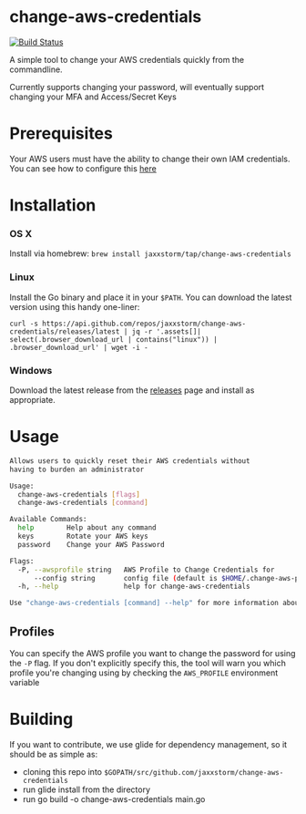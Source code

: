 # change-aws-credentials

[![Build Status](https://travis-ci.org/jaxxstorm/change-aws-credentials.svg?branch=master)](https://travis-ci.org/jaxxstorm/change-aws-credentials)

A simple tool to change your AWS credentials quickly from the commandline.

Currently supports changing your password, will eventually support changing your MFA and Access/Secret Keys

# Prerequisites

Your AWS users must have the ability to change their own IAM credentials. You can see how to configure this [here](http://docs.aws.amazon.com/IAM/latest/UserGuide/tutorial_users-self-manage-mfa-and-creds.html)

# Installation

### OS X

Install via homebrew: `brew install jaxxstorm/tap/change-aws-credentials`

### Linux

Install the Go binary and place it in your `$PATH`. You can download the latest version using this handy one-liner:

```
curl -s https://api.github.com/repos/jaxxstorm/change-aws-credentials/releases/latest | jq -r '.assets[]| select(.browser_download_url | contains("linux")) | .browser_download_url' | wget -i -
```

### Windows

Download the latest release from the [releases](https://github.com/jaxxstorm/change-aws-credentials/releases/latest) page and install as appropriate.

# Usage

```bash
Allows users to quickly reset their AWS credentials without
having to burden an administrator

Usage:
  change-aws-credentials [flags]
  change-aws-credentials [command]

Available Commands:
  help        Help about any command
  keys        Rotate your AWS keys
  password    Change your AWS Password

Flags:
  -P, --awsprofile string   AWS Profile to Change Credentials for
      --config string       config file (default is $HOME/.change-aws-password.yaml)
  -h, --help                help for change-aws-credentials

Use "change-aws-credentials [command] --help" for more information about a command.
```

## Profiles

You can specify the AWS profile you want to change the password for using the `-P` flag. If you don't explicitly specify this, the tool will warn you which profile you're changing using by checking the `AWS_PROFILE` environment variable

# Building

If you want to contribute, we use glide for dependency management, so it should be as simple as:

 - cloning this repo into `$GOPATH/src/github.com/jaxxstorm/change-aws-credentials`
 - run glide install from the directory 
 - run go build -o change-aws-credentials main.go




